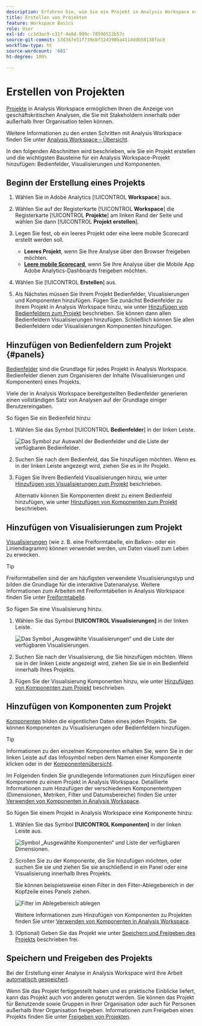 ```yaml
---
description: Erfahren Sie, wie Sie ein Projekt in Analysis Workspace erstellen
title: Erstellen von Projekten
feature: Workspace Basics
role: User
exl-id: cc3d3ac9-c31f-4a8d-999c-78590512b57c
source-git-commit: 53d367e51f739ebf324390ba4114ddb58138fac8
workflow-type: ht
source-wordcount: '681'
ht-degree: 100%

---
```


# Erstellen von Projekten

[Projekte](/help/analysis-workspace/build-workspace-project/freeform-overview.md) in Analysis Workspace ermöglichen Ihnen die Anzeige von geschäftskritischen Analysen, die Sie mit Stakeholdern innerhalb oder außerhalb Ihrer Organisation teilen können.

Weitere Informationen zu den ersten Schritten mit Analysis Workspace finden Sie unter [Analysis Workspace – Übersicht](/help/analysis-workspace/home.md).

In den folgenden Abschnitten wird beschrieben, wie Sie ein Projekt erstellen und die wichtigsten Bausteine für ein Analysis Workspace-Projekt hinzufügen: Bedienfelder, Visualisierungen und Komponenten.

## Beginn der Erstellung eines Projekts

1. Wählen Sie in Adobe Analytics [!UICONTROL **Workspace**] aus.

1. Wählen Sie auf der Registerkarte [!UICONTROL **Workspace**] die Registerkarte [!UICONTROL **Projekte**] am linken Rand der Seite und wählen Sie dann [!UICONTROL **Projekt erstellen**].

1. Legen Sie fest, ob ein leeres Projekt oder eine leere mobile Scorecard erstellt werden soll.

   * **Leeres Projekt**, wenn Sie Ihre Analyse über den Browser freigeben möchten.
   * [**Leere mobile Scorecard**](/help/mobile-app/curator.md), wenn Sie Ihre Analyse über die Mobile App Adobe Analytics-Dashboards freigeben möchten.

1. Wählen Sie [!UICONTROL **Erstellen**] aus.

1. Als Nächstes müssen Sie Ihrem Projekt Bedienfelder, Visualisierungen und Komponenten hinzufügen. Fügen Sie zunächst Bedienfelder zu Ihrem Projekt in Analysis Workspace hinzu, wie unter [Hinzufügen von Bedienfeldern zum Projekt](#add-panels-to-the-project) beschrieben. Sie können dann allen Bedienfeldern Visualisierungen hinzufügen. Schließlich können Sie allen Bedienfeldern oder Visualisierungen Komponenten hinzufügen.

## Hinzufügen von Bedienfeldern zum Projekt {#panels}

[Bedienfelder](/help/analysis-workspace/c-panels/panels.md) sind die Grundlage für jedes Projekt in Analysis Workspace. Bedienfelder dienen zum Organisieren der Inhalte (Visualisierungen und Komponenten) eines Projekts.

Viele der in Analysis Workspace bereitgestellten Bedienfelder generieren einen vollständigen Satz von Analysen auf der Grundlage einiger Benutzereingaben.

So fügen Sie ein Bedienfeld hinzu:

1. Wählen Sie das Symbol [!UICONTROL **Bedienfelder**] in der linken Leiste.

   ![Das Symbol zur Auswahl der Bedienfelder und die Liste der verfügbaren Bedienfelder.](assets/build-panels.png)

1. Suchen Sie nach dem Bedienfeld, das Sie hinzufügen möchten. Wenn es in der linken Leiste angezeigt wird, ziehen Sie es in Ihr Projekt.

1. Fügen Sie Ihrem Bedienfeld Visualisierungen hinzu, wie unter [Hinzufügen von Visualisierungen zum Projekt](#add-visualizations-to-the-project) beschrieben.

   Alternativ können Sie Komponenten direkt zu einem Bedienfeld hinzufügen, wie unter [Hinzufügen von Komponenten zum Projekt](#add-components-to-the-project) beschrieben.

## Hinzufügen von Visualisierungen zum Projekt

[Visualisierungen](/help/analysis-workspace/visualizations/freeform-analysis-visualizations.md) (wie z. B. eine Freiformtabelle, ein Balken- oder ein Liniendiagramm) können verwendet werden, um Daten visuell zum Leben zu erwecken.

>[!TIP]
>
>Freiformtabellen sind der am häufigsten verwendete Visualisierungstyp und bilden die Grundlage für die interaktive Datenanalyse. Weitere Informationen zum Arbeiten mit Freiformtabellen in Analysis Workspace finden Sie unter [Freiformtabelle](/help/analysis-workspace/visualizations/freeform-table/freeform-table.md).

So fügen Sie eine Visualisierung hinzu.

1. Wählen Sie das Symbol **[!UICONTROL Visualisierungen]** in der linken Leiste.

   ![Das Symbol „Ausgewählte Visualisierungen“ und die Liste der verfügbaren Visualisierungen.](assets/build-visualizations.png)

1. Suchen Sie nach der Visualisierung, die Sie hinzufügen möchten. Wenn sie in der linken Leiste angezeigt wird, ziehen Sie sie in ein Bedienfeld innerhalb Ihres Projekts.

1. Fügen Sie der Visualisierung Komponenten hinzu, wie unter [Hinzufügen von Komponenten zum Projekt](#add-components-to-the-project) beschrieben.

## Hinzufügen von Komponenten zum Projekt

[Komponenten](/help/components/overview.md) bilden die eigentlichen Daten eines jeden Projekts. Sie können Komponenten zu Visualisierungen oder Bedienfeldern hinzufügen.

>[!TIP]
>
>Informationen zu den einzelnen Komponenten erhalten Sie, wenn Sie in der linken Leiste auf das Infosymbol neben dem Namen einer Komponente klicken oder in der [Komponentenübersicht](/help/components/overview.md).

Im Folgenden finden Sie grundlegende Informationen zum Hinzufügen einer Komponente zu einem Projekt in Analysis Workspace. Detaillierte Informationen zum Hinzufügen der verschiedenen Komponententypen (Dimensionen, Metriken, Filter und Datumsbereiche) finden Sie unter [Verwenden von Komponenten in Analysis Workspace](/help/components/use-components-in-workspace.md).

So fügen Sie einem Projekt in Analysis Workspace eine Komponente hinzu:

1. Wählen Sie das Symbol **[!UICONTROL Komponenten]** in der linken Leiste aus.

   ![Symbol „Ausgewählte Komponenten“ und Liste der verfügbaren Dimensionen.](assets/build-components.png)

1. Scrollen Sie zu der Komponente, die Sie hinzufügen möchten, oder suchen Sie sie und ziehen Sie sie anschließend in ein Panel oder eine Visualisierung innerhalb Ihres Projekts.

   Sie können beispielsweise einen Filter in den Filter-Ablegebereich in der Kopfzeile eines Panels ziehen.

   ![Filter im Ablegebereich ablegen](assets/filter-dropzone.png)

   Weitere Informationen zum Hinzufügen von Komponenten zu Projekten finden Sie unter [Verwenden von Komponenten in Analysis Workspace](/help/components/use-components-in-workspace.md).

1. (Optional) Geben Sie das Projekt wie unter [Speichern und Freigeben des Projekts](#save-and-share-the-project) beschrieben frei.

## Speichern und Freigeben des Projekts

Bei der Erstellung einer Analyse in Analysis Workspace wird Ihre Arbeit [automatisch gespeichert](/help/analysis-workspace/build-workspace-project/save-projects.md).

Wenn Sie das Projekt fertiggestellt haben und es praktische Einblicke liefert, kann das Projekt auch von anderen genutzt werden. Sie können das Projekt für Benutzende sowie Gruppen in Ihrer Organisation oder auch für Personen außerhalb Ihrer Organisation freigeben. Informationen zum Freigeben eines Projekts finden Sie unter [Freigeben von Projekten](/help/analysis-workspace/curate-share/share-projects.md).
